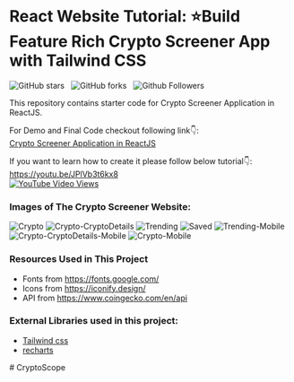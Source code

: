 # React Website Tutorial: ⭐Build Feature Rich Crypto Screener App with Tailwind CSS

![GitHub stars](https://img.shields.io/github/stars/codebucks27/CryptoBucks-A-crypto-screener-application?style=social&logo=ApacheSpark&label=Stars)&nbsp;&nbsp;
![GitHub forks](https://img.shields.io/github/forks/codebucks27/CryptoBucks-A-crypto-screener-application?style=social&logo=KashFlow&maxAge=3600)&nbsp;&nbsp;
![Github Followers](https://img.shields.io/github/followers/codebucks27.svg?style=social&label=Follow)&nbsp;&nbsp;<br />

This repository contains starter code for Crypto Screener Application in ReactJS. <br />

For Demo and Final Code checkout following link👇: <br />
[Crypto Screener Application in ReactJS](https://devdreaming.com/videos/build-crypto-screener-app-with-react-tailwind-css) <br />

If you want to learn how to create it please follow below tutorial👇: <br />
https://youtu.be/JPlVb3t6kx8 <br />
[![YouTube Video Views](https://img.shields.io/youtube/views/JPlVb3t6kx8?style=social)](https://youtu.be/cT160dOzpGY)<br />

### Images of The Crypto Screener Website:

![Crypto](https://github.com/codebucks27/CryptoBucks-A-crypto-screener-application/blob/main/Website-Images/Crypto.png)
![Crypto-CryptoDetails](https://github.com/codebucks27/CryptoBucks-A-crypto-screener-application/blob/main/Website-Images/Crypto-CryptoDetails.png)
![Trending](https://github.com/codebucks27/CryptoBucks-A-crypto-screener-application/blob/main/Website-Images/Trending.png)
![Saved](https://github.com/codebucks27/CryptoBucks-A-crypto-screener-application/blob/main/Website-Images/Saved.png)
![Trending-Mobile](https://github.com/codebucks27/CryptoBucks-A-crypto-screener-application/blob/main/Website-Images/Trending-Mobile.png)
![Crypto-CryptoDetails-Mobile](https://github.com/codebucks27/CryptoBucks-A-crypto-screener-application/blob/main/Website-Images/Crypto-CryptoDetails-Mobile.png)
![Crypto-Mobile](https://github.com/codebucks27/CryptoBucks-A-crypto-screener-application/blob/main/Website-Images/Crypto-Mobile.png)

### Resources Used in This Project

- Fonts from https://fonts.google.com/ <br />
- Icons from https://iconify.design/ <br />
- API from https://www.coingecko.com/en/api <br />

### External Libraries used in this project:

- [Tailwind css](https://tailwindcss.com/) <br />
- [recharts](https://recharts.org/en-US/) <br />



#   C r y p t o S c o p e  
 